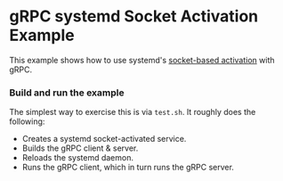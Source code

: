 gRPC systemd Socket Activation Example
================

This example shows how to use systemd's [socket-based activation](https://www.freedesktop.org/software/systemd/man/sd_listen_fds_with_names.html) with gRPC.

### Build and run the example

The simplest way to exercise this is via `test.sh`. It roughly does the following:

* Creates a systemd socket-activated service.
* Builds the gRPC client & server.
* Reloads the systemd daemon.
* Runs the gRPC client, which in turn runs the gRPC server.
